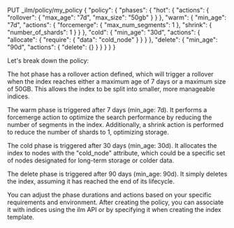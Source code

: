 PUT _ilm/policy/my_policy
{
  "policy": {
    "phases": {
      "hot": {
        "actions": {
          "rollover": {
            "max_age": "7d",
            "max_size": "50gb"
          }
        }
      },
      "warm": {
        "min_age": "7d",
        "actions": {
          "forcemerge": {
            "max_num_segments": 1
          },
          "shrink": {
            "number_of_shards": 1
          }
        }
      },
      "cold": {
        "min_age": "30d",
        "actions": {
          "allocate": {
            "require": {
              "data": "cold_node"
            }
          }
        }
      },
      "delete": {
        "min_age": "90d",
        "actions": {
          "delete": {}
        }
      }
    }
  }
}

Let's break down the policy:

The hot phase has a rollover action defined, which will trigger a rollover when the index reaches either a maximum age of 7 days or a maximum size of 50GB. This allows the index to be split into smaller, more manageable indices.

The warm phase is triggered after 7 days (min_age: 7d). It performs a forcemerge action to optimize the search performance by reducing the number of segments in the index. Additionally, a shrink action is performed to reduce the number of shards to 1, optimizing storage.

The cold phase is triggered after 30 days (min_age: 30d). It allocates the index to nodes with the "cold_node" attribute, which could be a specific set of nodes designated for long-term storage or colder data.

The delete phase is triggered after 90 days (min_age: 90d). It simply deletes the index, assuming it has reached the end of its lifecycle.

You can adjust the phase durations and actions based on your specific requirements and environment. After creating the policy, you can associate it with indices using the ilm API or by specifying it when creating the index template.
